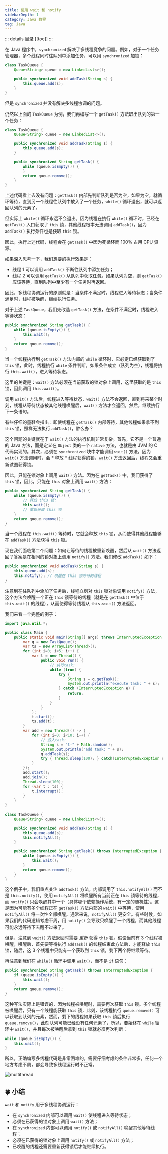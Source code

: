 ```yaml
---
title: 使用 wait 和 notify
sidebarDepth: 1
category: Java 教程
tag: Java
---
```


::: details 目录
[[toc]]
:::


在 Java 程序中，`synchronized` 解决了多线程竞争的问题。例如，对于一个任务管理器，多个线程同时往队列中添加任务，可以用 `synchronized` 加锁：

```java
class TaskQueue {
    Queue<String> queue = new LinkedList<>();

    public synchronized void addTask(String s) {
        this.queue.add(s);
    }
}
```

但是 `synchronized` 并没有解决多线程协调的问题。

仍然以上面的 `TaskQueue` 为例，我们再编写一个 `getTask()` 方法取出队列的第一个任务：

```java
class TaskQueue {
    Queue<String> queue = new LinkedList<>();

    public synchronized void addTask(String s) {
        this.queue.add(s);
    }

    public synchronized String getTask() {
        while (queue.isEmpty()) {
        }
        return queue.remove();
    }
}
```

上述代码看上去没有问题：`getTask()` 内部先判断队列是否为空，如果为空，就循环等待，直到另一个线程往队列中放入了一个任务，`while()` 循环退出，就可以返回队列的元素了。

但实际上 `while()` 循环永远不会退出。因为线程在执行 `while()` 循环时，已经在 `getTask()` 入口获取了 `this` 锁，其他线程根本无法调用 `addTask()`，因为 `addTask()` 执行条件也是获取 `this` 锁。

因此，执行上述代码，线程会在 `getTask()` 中因为死循环而 100% 占用 CPU 资源。

如果深入思考一下，我们想要的执行效果是：

- 线程 1 可以调用 `addTask()` 不断往队列中添加任务；
- 线程 2 可以调用 `getTask()` 从队列中获取任务。如果队列为空，则 `getTask()` 应该等待，直到队列中至少有一个任务时再返回。

因此，多线程协调运行的原则就是：当条件不满足时，线程进入等待状态；当条件满足时，线程被唤醒，继续执行任务。

对于上述 `TaskQueue`，我们先改造 `getTask()` 方法，在条件不满足时，线程进入等待状态：

```java
public synchronized String getTask() {
    while (queue.isEmpty()) {
        this.wait();
    }
    return queue.remove();
}
```

当一个线程执行到 `getTask()` 方法内部的 `while` 循环时，它必定已经获取到了 `this` 锁，此时，线程执行 `while` 条件判断，如果条件成立（队列为空），线程将执行 `this.wait()`，进入等待状态。

这里的关键是：`wait()` 方法必须在当前获取的锁对象上调用，这里获取的是 `this` 锁，因此调用 `this.wait()`。

调用 `wait()` 方法后，线程进入等待状态，`wait()` 方法不会返回，直到将来某个时刻，线程从等待状态被其他线程唤醒后，`wait()` 方法才会返回，然后，继续执行下一条语句。

有些仔细的童鞋会指出：即使线程在 `getTask()` 内部等待，其他线程如果拿不到 `this` 锁，照样无法执行 `addTask()`，肿么办？

这个问题的关键就在于 `wait()` 方法的执行机制非常复杂。首先，它不是一个普通的 Java 方法，而是定义在 `Object` 类的一个 `native` 方法，也就是由 JVM 的 C 代码实现的。其次，必须在 `synchronized` 块中才能调用 `wait()` 方法，因为 `wait()` 方法调用时，会 * 释放 * 线程获得的锁，`wait()` 方法返回后，线程又会重新试图获得锁。

因此，只能在锁对象上调用 `wait()` 方法。因为在 `getTask()` 中，我们获得了 `this` 锁，因此，只能在 `this` 对象上调用 `wait()` 方法：

```java
public synchronized String getTask() {
    while (queue.isEmpty()) {
        // 释放 this 锁:
        this.wait();
        // 重新获取 this 锁
    }
    return queue.remove();
}
```

当一个线程在 `this.wait()` 等待时，它就会释放 `this` 锁，从而使得其他线程能够在 `addTask()` 方法获得 `this` 锁。

现在我们面临第二个问题：如何让等待的线程被重新唤醒，然后从 `wait()` 方法返回？答案是在相同的锁对象上调用 `notify()` 方法。我们修改 `addTask()` 如下：

```java
public synchronized void addTask(String s) {
    this.queue.add(s);
    this.notify(); // 唤醒在 this 锁等待的线程
}
```

注意到在往队列中添加了任务后，线程立刻对 `this` 锁对象调用 `notify()` 方法，这个方法会唤醒一个正在 `this` 锁等待的线程（就是在 `getTask()` 中位于 `this.wait()` 的线程），从而使得等待线程从 `this.wait()` 方法返回。

我们来看一个完整的例子：

```java
import java.util.*;

public class Main {
    public static void main(String[] args) throws InterruptedException {
        var q = new TaskQueue();
        var ts = new ArrayList<Thread>();
        for (int i=0; i<5; i++) {
            var t = new Thread() {
                public void run() {
                    // 执行task:
                    while (true) {
                        try {
                            String s = q.getTask();
                            System.out.println("execute task: " + s);
                        } catch (InterruptedException e) {
                            return;
                        }
                    }
                }
            };
            t.start();
            ts.add(t);
        }
        var add = new Thread(() -> {
            for (int i=0; i<10; i++) {
                // 放入task:
                String s = "t-" + Math.random();
                System.out.println("add task: " + s);
                q.addTask(s);
                try { Thread.sleep(100); } catch(InterruptedException e) {}
            }
        });
        add.start();
        add.join();
        Thread.sleep(100);
        for (var t : ts) {
            t.interrupt();
        }
    }
}

class TaskQueue {
    Queue<String> queue = new LinkedList<>();

    public synchronized void addTask(String s) {
        this.queue.add(s);
        this.notifyAll();
    }

    public synchronized String getTask() throws InterruptedException {
        while (queue.isEmpty()) {
            this.wait();
        }
        return queue.remove();
    }
}

```


这个例子中，我们重点关注 `addTask()` 方法，内部调用了 `this.notifyAll()` 而不是 `this.notify()`，使用 `notifyAll()` 将唤醒所有当前正在 `this` 锁等待的线程，而 `notify()` 只会唤醒其中一个（具体哪个依赖操作系统，有一定的随机性）。这是因为可能有多个线程正在 `getTask()` 方法内部的 `wait()` 中等待，使用 `notifyAll()` 将一次性全部唤醒。通常来说，`notifyAll()` 更安全。有些时候，如果我们的代码逻辑考虑不周，用 `notify()` 会导致只唤醒了一个线程，而其他线程可能永远等待下去醒不过来了。

但是，注意到 `wait()` 方法返回时需要 *重新* 获得 `this` 锁。假设当前有 3 个线程被唤醒，唤醒后，首先要等待执行 `addTask()` 的线程结束此方法后，才能释放 `this` 锁，随后，这 3 个线程中只能有一个获取到 `this` 锁，剩下两个将继续等待。

再注意到我们在 `while()` 循环中调用 `wait()`，而不是 `if` 语句：

```java
public synchronized String getTask() throws InterruptedException {
    if (queue.isEmpty()) {
        this.wait();
    }
    return queue.remove();
}
```

这种写法实际上是错误的，因为线程被唤醒时，需要再次获取 `this` 锁。多个线程被唤醒后，只有一个线程能获取 `this` 锁，此刻，该线程执行 `queue.remove()` 可以获取到队列的元素，然而，剩下的线程如果获取 `this` 锁后执行 `queue.remove()`，此刻队列可能已经没有任何元素了，所以，要始终在 `while` 循环中 `wait()`，并且每次被唤醒后拿到 `this` 锁就必须再次判断：

```java
while (queue.isEmpty()) {
    this.wait();
}
```

所以，正确编写多线程代码是非常困难的，需要仔细考虑的条件非常多，任何一个地方考虑不周，都会导致多线程运行时不正常。

![multithread](assets/l-20231128151911542.jpeg)

## 🍀 小结

`wait` 和 `notify` 用于多线程协调运行：

- 在 `synchronized` 内部可以调用 `wait()` 使线程进入等待状态；
- 必须在已获得的锁对象上调用 `wait()` 方法；
- 在 `synchronized` 内部可以调用 `notify()` 或 `notifyAll()` 唤醒其他等待线程；
- 必须在已获得的锁对象上调用 `notify()` 或 `notifyAll()` 方法；
- 已唤醒的线程还需要重新获得锁后才能继续执行。